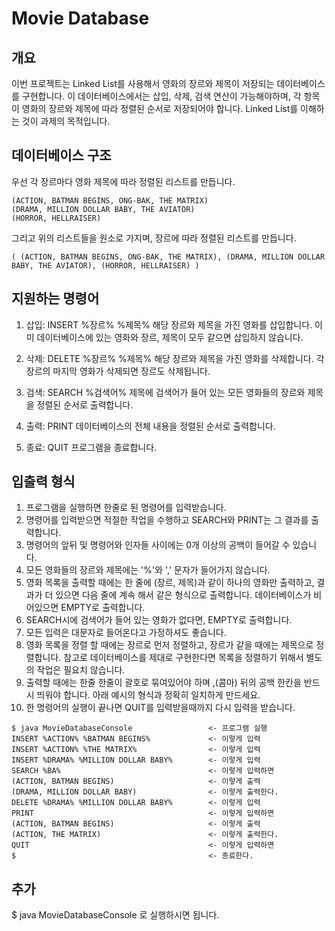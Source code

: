 # Movie Database

## 개요
이번 프로젝트는 Linked List를 사용해서 영화의 장르와 제목이 저장되는 데이터베이스를 구현합니다. 이 데이터베이스에서는 삽입, 삭제, 검색 연산이 가능해야하며, 각 항목이 영화의 장르와 제목에 따라 정렬된 순서로 저장되어야 합니다. Linked List를 이해하는 것이 과제의 목적입니다.

## 데이터베이스 구조
우선 각 장르마다 영화 제목에 따라 정렬된 리스트를 만듭니다.
```
(ACTION, BATMAN BEGINS, ONG-BAK, THE MATRIX)
(DRAMA, MILLION DOLLAR BABY, THE AVIATOR)
(HORROR, HELLRAISER)
```
그리고 위의 리스트들을 원소로 가지며, 장르에 따라 정렬된 리스트를 만듭니다.
```
( (ACTION, BATMAN BEGINS, ONG-BAK, THE MATRIX), (DRAMA, MILLION DOLLAR BABY, THE AVIATOR), (HORROR, HELLRAISER) )
```

## 지원하는 명령어
1. 삽입: INSERT %장르% %제목%
해당 장르와 제목을 가진 영화를 삽입합니다. 이미 데이터베이스에 있는 영화와 장르, 제목이 모두 같으면 삽입하지 않습니다.

2. 삭제: DELETE %장르% %제목%
해당 장르와 제목을 가진 영화를 삭제합니다. 각 장르의 마지막 영화가 삭제되면 장르도 삭제됩니다.

3. 검색: SEARCH %검색어%
제목에 검색어가 들어 있는 모든 영화들의 장르와 제목을 정렬된 순서로 출력합니다.

4. 출력: PRINT
데이터베이스의 전체 내용을 정렬된 순서로 출력합니다.

5. 종료: QUIT
프로그램을 종료합니다.

## 입출력 형식
1. 프로그램을 실행하면 한줄로 된 명령어를 입력받습니다.
2. 명령어를 입력받으면 적절한 작업을 수행하고 SEARCH와 PRINT는 그 결과를 출력합니다.
3. 명령어의 앞뒤 및 명령어와 인자들 사이에는 0개 이상의 공백이 들어갈 수 있습니다.
4. 모든 영화들의 장르와 제목에는 '%'와 ',' 문자가 들어가지 않습니다.
5. 영화 목록을 출력할 때에는 한 줄에 (장르, 제목)과 같이 하나의 영화만 출력하고, 결과가 더 있으면 다음 줄에 계속 해서 같은 형식으로 출력합니다. 데이터베이스가 비어있으면 EMPTY로 출력합니다.
6. SEARCH시에 검색어가 들어 있는 영화가 없다면, EMPTY로 출력합니다.
7. 모든 입력은 대문자로 들어온다고 가정하셔도 좋습니다.
8. 영화 목록을 정렬 할 때에는 장르로 먼저 정렬하고, 장르가 같을 때에는 제목으로 정렬합니다. 참고로 데이터베이스를 제대로 구현한다면 목록을 정렬하기 위해서 별도의 작업은 필요치 않습니다.
9. 출력할 때에는 한줄 한줄이 괄호로 묶여있어야 하며 ,(콤마) 뒤의 공백 한칸을 반드시 띄워야 합니다.
아래 예시의 형식과 정확히 일치하게 만드세요.
10. 한 명령어의 실행이 끝나면 QUIT를 입력받을때까지 다시 입력을 받습니다.

```
$ java MovieDatabaseConsole                 <- 프로그램 실행
INSERT %ACTION% %BATMAN BEGINS%             <- 이렇게 입력
INSERT %ACTION% %THE MATRIX%                <- 이렇게 입력
INSERT %DRAMA% %MILLION DOLLAR BABY%        <- 이렇게 입력
SEARCH %BA%                                 <- 이렇게 입력하면
(ACTION, BATMAN BEGINS)                     <- 이렇게 출력
(DRAMA, MILLION DOLLAR BABY)                <- 이렇게 출력한다.
DELETE %DRAMA% %MILLION DOLLAR BABY%        <- 이렇게 입력
PRINT                                       <- 이렇게 입력하면
(ACTION, BATMAN BEGINS)                     <- 이렇게 출력
(ACTION, THE MATRIX)                        <- 이렇게 출력한다.
QUIT                                        <- 이렇게 입력하면
$                                           <- 종료한다.
```


## 추가
$ java MovieDatabaseConsole 로 실행하시면 됩니다.

